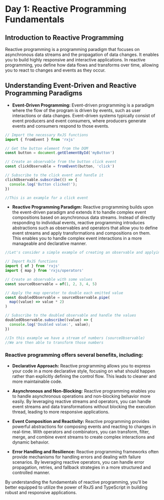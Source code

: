 # Day 1: Reactive Programming Fundamentals

## Introduction to Reactive Programming

Reactive programming is a programming paradigm that focuses on asynchronous data streams and the propagation of data changes. It enables you to build highly responsive and interactive applications. In reactive programming, you define how data flows and transforms over time, allowing you to react to changes and events as they occur.

## Understanding Event-Driven and Reactive Programming Paradigms

- **Event-Driven Programming:** Event-driven programming is a paradigm where the flow of the program is driven by events, such as user interactions or data changes. Event-driven systems typically consist of event producers and event consumers, where producers generate events and consumers respond to those events.

```JavaScript
// Import the necessary RxJS functions
import { fromEvent } from 'rxjs'

// Get the button element from the DOM
const button = document.getElementById('myButton')

// Create an observable from the button click event
const clickObservable = fromEvent(button, 'click')

// Subscribe to the click event and handle it
clickObservable.subscribe(() => {
  console.log('Button clicked!');
})

//This is an example for a click event
```

- **Reactive Programming Paradigm:** Reactive programming builds upon the event-driven paradigm and extends it to handle complex event compositions based on asynchronous data streams. Instead of directly responding to individual events, reactive programming introduces abstractions such as observables and operators that allow you to define event streams and apply transformations and compositions on them. This enables you to handle complex event interactions in a more manageable and declarative manner.

```JavaScript
//Let's consider a simple example of creating an observable and applying an operator to transform the emitted values:

// Import RxJS functions
import { of } from 'rxjs'
import { map } from 'rxjs/operators'

// Create an observable with some values
const sourceObservable = of(1, 2, 3, 4, 5)

// Apply the map operator to double each emitted value
const doubledObservable = sourceObservable.pipe(
  map((value) => value * 2)
)

// Subscribe to the doubled observable and handle the values
doubledObservable.subscribe((value) => {
  console.log('Doubled value:', value);
})

//In this example we have a stream of numbers (sourceObservable)
//We are then able to transform those numbers
```

### Reactive programming offers several benefits, including:

- **Declarative Approach:** Reactive programming allows you to express your code in a more declarative style, focusing on what should happen rather than explicitly defining the control flow. This leads to cleaner and more maintainable code.

- **Asynchronous and Non-Blocking:** Reactive programming enables you to handle asynchronous operations and non-blocking behavior more easily. By leveraging reactive streams and operators, you can handle event streams and data transformations without blocking the execution thread, leading to more responsive applications.

- **Event Composition and Reactivity:** Reactive programming provides powerful abstractions for composing events and reacting to changes in real-time. With operators and combinators, you can transform, filter, merge, and combine event streams to create complex interactions and dynamic behavior.

- **Error Handling and Resilience:** Reactive programming frameworks often provide mechanisms for handling errors and dealing with failure scenarios. By leveraging reactive operators, you can handle error propagation, retries, and fallback strategies in a more structured and controlled manner.

By understanding the fundamentals of reactive programming, you'll be better equipped to utilize the power of RxJS and TypeScript in building robust and responsive applications.
